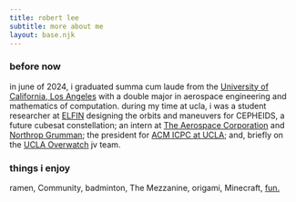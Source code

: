 ```yaml
---
title: robert lee
subtitle: more about me
layout: base.njk
---
```


### before now

in june of 2024, i graduated summa cum laude from the [University of California, Los Angeles](https://www.ucla.edu/) with a double major in aerospace engineering and mathematics of computation. during my time at ucla, i was a student researcher at [ELFIN](https://elfin.igpp.ucla.edu/) designing the orbits and maneuvers for CEPHEIDS, a future cubesat constellation; an intern at [The Aerospace Corporation](https://aerospace.org/) and [Northrop Grumman](https://www.northropgrumman.com/); the president for [ACM ICPC at UCLA](https://icpc.uclaacm.com/); and, briefly on the [UCLA Overwatch](https://uclaclubsports.com/sports/overwatch) jv team.

### things i enjoy

ramen, Community, badminton, The Mezzanine, origami, Minecraft, [fun.](https://www.ournameisfun.com/)